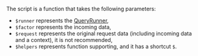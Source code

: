 The script is
a function that takes the following parameters:

- `$runner` represents the [QueryRunner](https://orkhan.gitbook.io/typeorm/docs/query-runner),
- `$factor` represents the incoming data,
- `$request` represents the original request data (including incoming data and a context), it is not recommended,
- `$helpers` represents function supporting, and it has a shortcut `$`.
